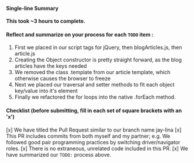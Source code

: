 #### Single-line Summary
**This took ~3 hours to complete.**

#### Reflect and summarize on your process for each `TODO` item :  
  1. First we placed in our script tags for jQuery, then blogArticles.js, then article.js
  2. Creating the Object constructor is pretty straight forward, as the blog articles have the keys needed
  3. We removed the class .template from our article template, which otherwise causes the browser to freeze
  4. Next we placed our traversal and setter methods to fit each object key/value into it's element
  5. Finally we refactored the for loops into the native .forEach method.

#### Checklist (before submitting, fill in each set of square brackets with an 'x')
[x] We have titled the Pull Request similar to our branch name jay-lina
[x] This PR includes commits from both myself and my partner; e.g. We followed good pair programming practices by switching driver/navigator roles.
[x] There is no extraneous, unrelated code included in this PR.
[x] We have summarized our `TODO:` process above.
